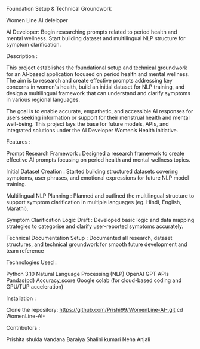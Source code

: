 Foundation Setup & Technical Groundwork

 Women Line AI deleloper


AI Developer: 
Begin researching prompts related to period health and mental wellness. Start building dataset and multilingual NLP structure for symptom clarification.

Description :

This project establishes the foundational setup and technical groundwork for an AI-based application focused on period health and mental wellness. The aim is to research and create effective prompts addressing key concerns in women's health, build an initial dataset for NLP training, and design a multilingual framework that can understand and clarify symptoms in various regional languages.

The goal is to enable accurate, empathetic, and accessible AI responses for users seeking information or support for their menstrual health and mental well-being. This project lays the base for future models, APIs, and integrated solutions under the AI Developer Women’s Health initiative.


 Features :

Prompt Research Framework :
Designed a research framework to create effective AI prompts focusing on period health and mental wellness topics.

Initial Dataset Creation :
Started building structured datasets covering symptoms, user phrases, and emotional expressions for future NLP model training.

 Multilingual NLP Planning :
Planned and outlined the multilingual structure to support symptom clarification in multiple languages (eg. Hindi, English, Marathi).

Symptom Clarification Logic Draft :
Developed basic logic and data mapping strategies to categorise and clarify user-reported symptoms accurately.

Technical Documentation Setup :
Documented all research, dataset structures, and technical groundwork for smooth future development and team reference


 Technologies Used :

Python 3.10
Natural Language Processing (NLP)
OpenAI GPT APIs
Pandas(pd)
Accuracy_score
Google colab (for cloud-based coding and  GPU/TUP acceleration)


Installation :

Clone the repository:
https://github.com/Prishi99/WomenLine-AI-.git
cd WomenLine-AI-


 Contributors :

Prishita shukla
Vandana Baraiya
Shalini kumari 
Neha 
Anjali 





